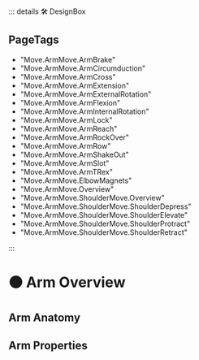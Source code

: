 ::: details 🛠 DesignBox

<h2>PageTags</h2>

- "Move.ArmMove.ArmBrake"
- "Move.ArmMove.ArmCircumduction"
- "Move.ArmMove.ArmCross"
- "Move.ArmMove.ArmExtension"
- "Move.ArmMove.ArmExternalRotation"
- "Move.ArmMove.ArmFlexion"
- "Move.ArmMove.ArmInternalRotation"
- "Move.ArmMove.ArmLock"
- "Move.ArmMove.ArmReach"
- "Move.ArmMove.ArmRockOver"
- "Move.ArmMove.ArmRow"
- "Move.ArmMove.ArmShakeOut"
- "Move.ArmMove.ArmSlot"
- "Move.ArmMove.ArmTRex"
- "Move.ArmMove.ElbowMagnets"
- "Move.ArmMove.Overview"
- "Move.ArmMove.ShoulderMove.Overview"
- "Move.ArmMove.ShoulderMove.ShoulderDepress"
- "Move.ArmMove.ShoulderMove.ShoulderElevate"
- "Move.ArmMove.ShoulderMove.ShoulderProtract"
- "Move.ArmMove.ShoulderMove.ShoulderRetract"

:::

# 🟠 <move>Arm Overview</move>

## Arm Anatomy

## Arm Properties







